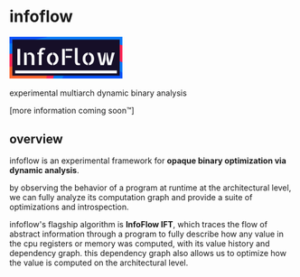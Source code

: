 
# infoflow

<img alt="logo" src="media/logo.png" width="200" />

experimental multiarch dynamic binary analysis

\[more information coming soon™\]

## overview

infoflow is an experimental framework for **opaque binary optimization via dynamic analysis**.

by observing the behavior of a program at runtime at the architectural level, we can fully analyze its computation graph and provide a suite of optimizations and introspection.

infoflow's flagship algorithm is **InfoFlow IFT**, which traces the flow of abstract information through a program to fully describe how any value in the cpu registers or memory was computed, with its value history and dependency graph. this dependency graph also allows us to optimize how the value is computed on the architectural level.
